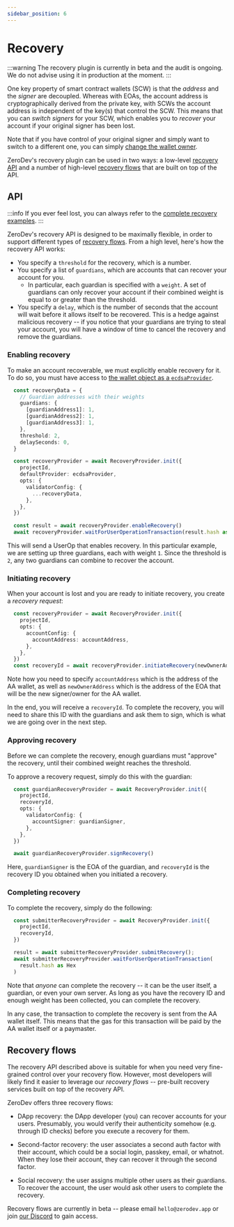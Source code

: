 ```yaml
---
sidebar_position: 6
---
```


# Recovery

:::warning
The recovery plugin is currently in beta and the audit is ongoing.  We do not advise using it in production at the moment.
:::

One key property of smart contract wallets (SCW) is that the *address* and the *signer* are decoupled.  Whereas with EOAs, the account address is cryptographically derived from the private key, with SCWs the account address is independent of the key(s) that control the SCW.  This means that you can *switch signers* for your SCW, which enables you to *recover* your account if your original signer has been lost.

Note that if you have control of your original signer and simply want to switch to a different one, you can simply [change the wallet owner](/use-wallets/change-wallet-owner).

ZeroDev's recovery plugin can be used in two ways: a low-level [recovery API](#api) and a number of high-level [recovery flows](#recovery-flows) that are built on top of the API.

## API

:::info
If you ever feel lost, you can always refer to the [complete recovery examples](https://github.com/zerodevapp/plugin-examples/tree/main/recovery).
:::

ZeroDev's recovery API is designed to be maximally flexible, in order to support different types of [recovery flows](#recovery-flows).  From a high level, here's how the recovery API works:

- You specify a `threshold` for the recovery, which is a number.
- You specify a list of `guardians`, which are accounts that can recover your account for you.
  - In particular, each guardian is specified with a `weight`.  A set of guardians can only recover your account if their combined weight is equal to or greater than the threshold.
- You specify a `delay`, which is the number of seconds that the account will wait before it allows itself to be recovered.  This is a hedge against malicious recovery -- if you notice that your guardians are trying to steal your account, you will have a window of time to cancel the recovery and remove the guardians.

### Enabling recovery

To make an account recoverable, we must explicitly enable recovery for it.  To do so, you must have access to [the wallet object as a `ecdsaProvider`](https://docs.zerodev.app/create-wallets/overview).

```typescript
  const recoveryData = {
    // Guardian addresses with their weights
    guardians: {  
      [guardianAddress1]: 1,
      [guardianAddress2]: 1,
      [guardianAddress3]: 1,
    },
    threshold: 2,
    delaySeconds: 0,
  }

  const recoveryProvider = await RecoveryProvider.init({
    projectId,
    defaultProvider: ecdsaProvider,
    opts: {
      validatorConfig: {
        ...recoveryData,
      },
    },
  })

  const result = await recoveryProvider.enableRecovery()
  await recoveryProvider.waitForUserOperationTransaction(result.hash as Hex)
```

This will send a UserOp that enables recovery.  In this particular example, we are setting up three guardians, each with weight `1`.  Since the threshold is `2`, any two guardians can combine to recover the account.

### Initiating recovery

When your account is lost and you are ready to initiate recovery, you create a *recovery request*:

```typescript
  const recoveryProvider = await RecoveryProvider.init({
    projectId,
    opts: {
      accountConfig: {
        accountAddress: accountAddress,
      },
    },
  })
  const recoveryId = await recoveryProvider.initiateRecovery(newOwnerAddress)
```

Note how you need to specify `accountAddress` which is the address of the AA wallet, as well as `newOwnerAddress` which is the address of the EOA that will be the new signer/owner for the AA wallet.

In the end, you will receive a `recoveryId`.  To complete the recovery, you will need to share this ID with the guardians and ask them to sign, which is what we are going over in the next step.

### Approving recovery

Before we can complete the recovery, enough guardians must "approve" the recovery, until their combined weight reaches the threshold.

To approve a recovery request, simply do this with the guardian:

```typescript
  const guardianRecoveryProvider = await RecoveryProvider.init({
    projectId,
    recoveryId,
    opts: {
      validatorConfig: {
        accountSigner: guardianSigner,
      },
    },
  })

  await guardianRecoveryProvider.signRecovery()
```

Here, `guardianSigner` is the EOA of the guardian, and `recoveryId` is the recovery ID you obtained when you initiated a recovery.

### Completing recovery

To complete the recovery, simply do the following:

```typescript
  const submitterRecoveryProvider = await RecoveryProvider.init({
    projectId,
    recoveryId,
  })

  result = await submitterRecoveryProvider.submitRecovery();
  await submitterRecoveryProvider.waitForUserOperationTransaction(
    result.hash as Hex
  )
```

Note that *anyone* can complete the recovery -- it can be the user itself, a guardian, or even your own server.  As long as you have the recovery ID and enough weight has been collected, you can complete the recovery.

In any case, the transaction to complete the recovery is sent from the AA wallet itself.  This means that the gas for this transaction will be paid by the AA wallet itself or a paymaster.

## Recovery flows

The recovery API described above is suitable for when you need very fine-grained control over your recovery flow.  However, most developers will likely find it easier to leverage our *recovery flows* -- pre-built recovery services built on top of the recovery API.

ZeroDev offers three recovery flows:

- DApp recovery: the DApp developer (you) can recover accounts for your users.  Presumably, you would verify their authenticity somehow (e.g. through ID checks) before you execute a recovery for them.

- Second-factor recovery: the user associates a second auth factor with their account, which could be a social login, passkey, email, or whatnot.  When they lose their account, they can recover it through the second factor.

- Social recovery: the user assigns multiple other users as their guardians.  To recover the account, the user would ask other users to complete the recovery.

Recovery flows are currently in beta -- please email `hello@zerodev.app` or join [our Discord](https://discord.gg/KS9MRaTSjx) to gain access.